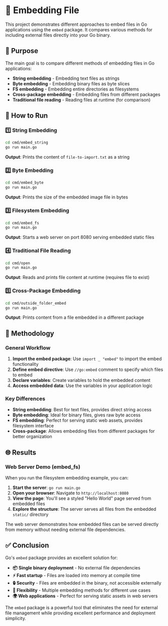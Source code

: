 # 📁 Embedding File

This project demonstrates different approaches to embed files in Go applications using the `embed` package. It compares various methods for including external files directly into your Go binary.

## 🎯 Purpose

The main goal is to compare different methods of embedding files in Go applications:

- **String embedding** - Embedding text files as strings
- **Byte embedding** - Embedding binary files as byte slices  
- **FS embedding** - Embedding entire directories as filesystems
- **Cross-package embedding** - Embedding files from different packages
- **Traditional file reading** - Reading files at runtime (for comparison)

## 🚀 How to Run

### 1️⃣ String Embedding
```bash
cd cmd/embed_string
go run main.go
```
**Output**: Prints the content of `file-to-import.txt` as a string

### 2️⃣ Byte Embedding  
```bash
cd cmd/embed_byte
go run main.go
```
**Output**: Prints the size of the embedded image file in bytes

### 3️⃣ Filesystem Embedding
```bash
cd cmd/embed_fs
go run main.go
```
**Output**: Starts a web server on port 8080 serving embedded static files

### 4️⃣ Traditional File Reading
```bash
cd cmd/open
go run main.go
```
**Output**: Reads and prints file content at runtime (requires file to exist)

### 5️⃣ Cross-Package Embedding
```bash
cd cmd/outside_folder_embed
go run main.go
```
**Output**: Prints content from a file embedded in a different package

## 🔧 Methodology

### General Workflow

1. **Import the embed package**: Use `import _ "embed"` to import the embed functionality
2. **Define embed directive**: Use `//go:embed` comment to specify which files to embed
3. **Declare variables**: Create variables to hold the embedded content
4. **Access embedded data**: Use the variables in your application logic

### Key Differences

- **String embedding**: Best for text files, provides direct string access
- **Byte embedding**: Ideal for binary files, gives raw byte access
- **FS embedding**: Perfect for serving static web assets, provides filesystem interface
- **Cross-package**: Allows embedding files from different packages for better organization

## 🌐 Results

### Web Server Demo (embed_fs)
When you run the filesystem embedding example, you can:

1. **Start the server**: `go run main.go`
2. **Open your browser**: Navigate to `http://localhost:8080`
3. **View the page**: You'll see a styled "Hello World" page served from embedded files
4. **Explore the structure**: The server serves all files from the embedded `static/` directory

The web server demonstrates how embedded files can be served directly from memory without needing external file dependencies.

## ✅ Conclusion

Go's `embed` package provides an excellent solution for:

- **📦 Single binary deployment** - No external file dependencies
- **⚡ Fast startup** - Files are loaded into memory at compile time
- **🔒 Security** - Files are embedded in the binary, not accessible externally
- **🎯 Flexibility** - Multiple embedding methods for different use cases
- **🌍 Web applications** - Perfect for serving static assets in web servers

The `embed` package is a powerful tool that eliminates the need for external file management while providing excellent performance and deployment simplicity. 